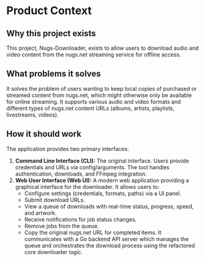 # Product Context

## Why this project exists

This project, Nugs-Downloader, exists to allow users to download audio and video content from the nugs.net streaming service for offline access.

## What problems it solves

It solves the problem of users wanting to keep local copies of purchased or streamed content from nugs.net, which might otherwise only be available for online streaming. It supports various audio and video formats and different types of nugs.net content URLs (albums, artists, playlists, livestreams, videos).

## How it should work

The application provides two primary interfaces:

1.  **Command Line Interface (CLI):** The original interface. Users provide credentials and URLs via config/arguments. The tool handles authentication, downloads, and FFmpeg integration.
2.  **Web User Interface (Web UI):** A modern web application providing a graphical interface for the downloader. It allows users to:
    *   Configure settings (credentials, formats, paths) via a UI panel.
    *   Submit download URLs.
    *   View a queue of downloads with real-time status, progress, speed, and artwork.
    *   Receive notifications for job status changes.
    *   Remove jobs from the queue.
    *   Copy the original nugs.net URL for completed items.
    It communicates with a Go backend API server which manages the queue and orchestrates the download process using the refactored core downloader logic. 